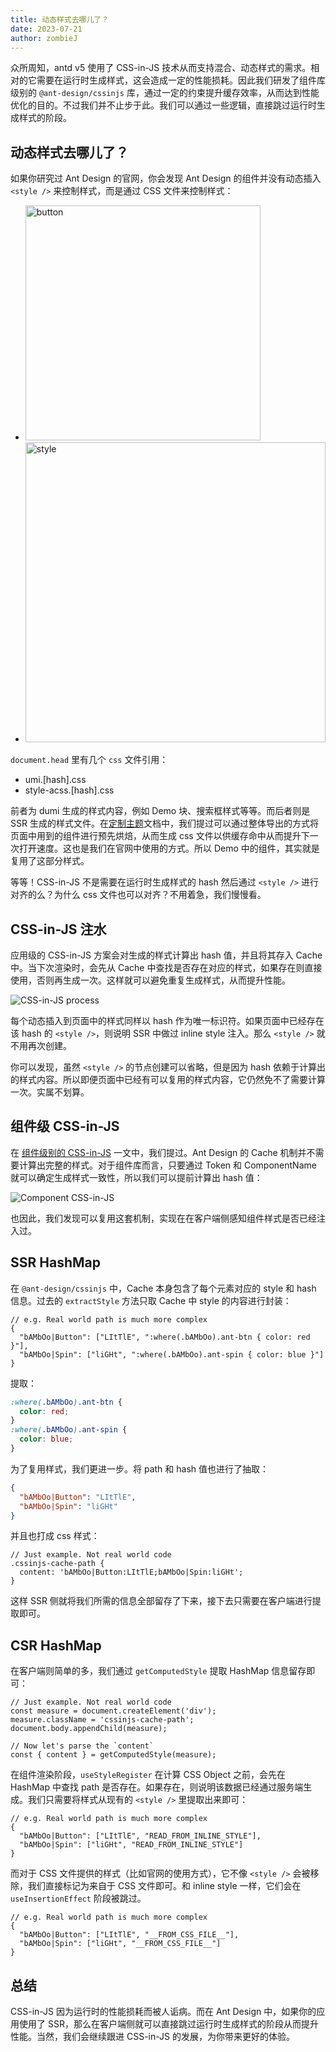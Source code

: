 ```yaml
---
title: 动态样式去哪儿了？
date: 2023-07-21
author: zombieJ
---
```


众所周知，antd v5 使用了 CSS-in-JS 技术从而支持混合、动态样式的需求。相对的它需要在运行时生成样式，这会造成一定的性能损耗。因此我们研发了组件库级别的 `@ant-design/cssinjs` 库，通过一定的约束提升缓存效率，从而达到性能优化的目的。不过我们并不止步于此。我们可以通过一些逻辑，直接跳过运行时生成样式的阶段。

## 动态样式去哪儿了？

如果你研究过 Ant Design 的官网，你会发现 Ant Design 的组件并没有动态插入 `<style />` 来控制样式，而是通过 CSS 文件来控制样式：

- <img width="376" alt="button" src="https://github.com/ant-design/ant-design/assets/5378891/82fc5e7a-8d68-4c37-b892-e75097f80ff8" />
- <img width="480" alt="style" src="https://github.com/ant-design/ant-design/assets/5378891/ab31820e-6602-4421-9101-50cb70738058" />

`document.head` 里有几个 `css` 文件引用：

- umi.\[hash].css
- style-acss.\[hash].css

前者为 dumi 生成的样式内容，例如 Demo 块、搜索框样式等等。而后者则是 SSR 生成的样式文件。在[定制主题](/docs/react/customize-theme)文档中，我们提过可以通过整体导出的方式将页面中用到的组件进行预先烘焙，从而生成 css 文件以供缓存命中从而提升下一次打开速度。这也是我们在官网中使用的方式。所以 Demo 中的组件，其实就是复用了这部分样式。

等等！CSS-in-JS 不是需要在运行时生成样式的 hash 然后通过 `<style />` 进行对齐的么？为什么 css 文件也可以对齐？不用着急，我们慢慢看。

## CSS-in-JS 注水

应用级的 CSS-in-JS 方案会对生成的样式计算出 hash 值，并且将其存入 Cache 中。当下次渲染时，会先从 Cache 中查找是否存在对应的样式，如果存在则直接使用，否则再生成一次。这样就可以避免重复生成样式，从而提升性能。

![CSS-in-JS process](https://github.com/ant-design/ant-design/assets/5378891/aa8825c9-a78a-4326-ac13-30a27cbe14b6)

每个动态插入到页面中的样式同样以 hash 作为唯一标识符。如果页面中已经存在该 hash 的 `<style />`，则说明 SSR 中做过 inline style 注入。那么 `<style />` 就不用再次创建。

你可以发现，虽然 `<style />` 的节点创建可以省略，但是因为 hash 依赖于计算出的样式内容。所以即便页面中已经有可以复用的样式内容，它仍然免不了需要计算一次。实属不划算。

## 组件级 CSS-in-JS

在 [组件级别的 CSS-in-JS](/docs/blog/css-in-js) 一文中，我们提过。Ant Design 的 Cache 机制并不需要计算出完整的样式。对于组件库而言，只要通过 Token 和 ComponentName 就可以确定生成样式一致性，所以我们可以提前计算出 hash 值：

![Component CSS-in-JS](https://mdn.alipayobjects.com/huamei_7uahnr/afts/img/A*yZMNSYVtxnAAAAAAAAAAAAAADrJ8AQ/original)

也因此，我们发现可以复用这套机制，实现在在客户端侧感知组件样式是否已经注入过。

## SSR HashMap

在 `@ant-design/cssinjs` 中，Cache 本身包含了每个元素对应的 style 和 hash 信息。过去的 `extractStyle` 方法只取 Cache 中 style 的内容进行封装：

```tsx
// e.g. Real world path is much more complex
{
  "bAMbOo|Button": ["LItTlE", ":where(.bAMbOo).ant-btn { color: red }"],
  "bAMbOo|Spin": ["liGHt", ":where(.bAMbOo).ant-spin { color: blue }"]
}
```

提取：

```css
:where(.bAMbOo).ant-btn {
  color: red;
}
:where(.bAMbOo).ant-spin {
  color: blue;
}
```

为了复用样式，我们更进一步。将 path 和 hash 值也进行了抽取：

```json
{
  "bAMbOo|Button": "LItTlE",
  "bAMbOo|Spin": "liGHt"
}
```

并且也打成 css 样式：

```less
// Just example. Not real world code
.cssinjs-cache-path {
  content: 'bAMbOo|Button:LItTlE;bAMbOo|Spin:liGHt';
}
```

这样 SSR 侧就将我们所需的信息全部留存了下来，接下去只需要在客户端进行提取即可。

## CSR HashMap

在客户端则简单的多，我们通过 `getComputedStyle` 提取 HashMap 信息留存即可：

```tsx
// Just example. Not real world code
const measure = document.createElement('div');
measure.className = 'cssinjs-cache-path';
document.body.appendChild(measure);

// Now let's parse the `content`
const { content } = getComputedStyle(measure);
```

在组件渲染阶段，`useStyleRegister` 在计算 CSS Object 之前，会先在 HashMap 中查找 path 是否存在。如果存在，则说明该数据已经通过服务端生成。我们只需要将样式从现有的 `<style />` 里提取出来即可：

```tsx
// e.g. Real world path is much more complex
{
  "bAMbOo|Button": ["LItTlE", "READ_FROM_INLINE_STYLE"],
  "bAMbOo|Spin": ["liGHt", "READ_FROM_INLINE_STYLE"]
}
```

而对于 CSS 文件提供的样式（比如官网的使用方式），它不像 `<style />` 会被移除，我们直接标记为来自于 CSS 文件即可。和 inline style 一样，它们会在 `useInsertionEffect` 阶段被跳过。

```tsx
// e.g. Real world path is much more complex
{
  "bAMbOo|Button": ["LItTlE", "__FROM_CSS_FILE__"],
  "bAMbOo|Spin": ["liGHt", "__FROM_CSS_FILE__"]
}
```

## 总结

CSS-in-JS 因为运行时的性能损耗而被人诟病。而在 Ant Design 中，如果你的应用使用了 SSR，那么在客户端侧就可以直接跳过运行时生成样式的阶段从而提升性能。当然，我们会继续跟进 CSS-in-JS 的发展，为你带来更好的体验。
